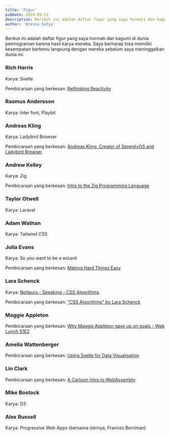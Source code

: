 ```yaml
---
title: 'Figur'
pubDate: 2024-09-13
description: Berikut ini adalah daftar figur yang saya hormati dan kagumi di dunia pemrograman karena hasil karya mereka.
author: 'Kresna Satya'
---
```


Berikut ini adalah daftar figur yang saya hormati dan kagumi di dunia pemrograman karena hasil karya mereka. Saya berharap bisa memiliki kesempatan bertemu langsung dengan mereka sebelum saya meninggalkan dunia ini.

### Rich Harris

Karya: Svelte

Pembicaraan yang berkesan: [Rethinking Reactivity](https://www.youtube.com/watch?v=AdNJ3fydeao)

### Rasmus Andersson

Karya: Inter font, Playbit

### Andreas Kling

Karya: Ladybird Browser

Pembicaraan yang berkesan: [Andreas Kling, Creator of SerenityOS and Ladybird Browser](https://www.youtube.com/watch?v=dUDncm1HdDk)

### Andrew Kelley

Karya: Zig

Pembicaraan yang berkesan: [Intro to the Zig Programming Language](https://www.youtube.com/watch?v=YXrb-DqsBNU)

### Taylor Otwell

Karya: Laravel

### Adam Wathan

Karya: Tailwind CSS

### Julia Evans

Karya: So you want to be a wizard

Pembicaraan yang berkesan: [Making Hard Things Easy](https://www.youtube.com/watch?v=30YWsGDr8mA&pp=ygULanVsaWEgZXZhbnM%3D)

### Lara Schenck

Karya: [Notlaura - Speaking - CSS Algorithms](https://notlaura.com/speaking/#css-algorithms)

Pembicaraan yang berkesan: ["CSS Algorithms" by Lara Schenck](https://www.youtube.com/watch?v=dxY5CdZNzsk)

### Maggie Appleton

Pembicaraan yang berkesan: [Why Maggie Appleton gave up on goals - Web Lunch S1E2](https://www.youtube.com/watch?v=mRd_1Bt9qrs)

### Amelia Wattenberger

Pembicaraan yang berkesan: [Using Svelte for Data Visualisation](https://www.youtube.com/watch?v=CenLcP8BwLQ)

### Lin Clark

Pembicaraan yang berkesan: [A Cartoon Intro to WebAssembly](https://www.youtube.com/watch?v=HktWin_LPf4)

### Mike Bostock

Karya: D3

### Alex Russell

Karya: Progressive Web Apps (bersama istrinya, Frances Berriman)